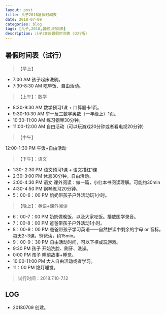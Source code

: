```yaml
---
layout: post
title: 儿子2018暑假时间表
date: 2018-07-09
categories: blog
tags: [儿子,2018,暑假,时间表]
description: 儿子2018暑假时间表（试行版）
---
```


## 暑假时间表（试行）

>【早上】

- 7:00 AM 孩子起床洗刷。
- 7:30-8:30 AM 吃早饭、自由活动。

>【上午】：数学

- 8:30-9:30 AM 数学预习1课 + 口算题卡1页。
- 9:30-10:30 AM 举一反三数学奥数（一年级上）1页。
- 10:30-11:00 AM 练习钢琴30分钟。
- 11:00-12:00 AM 自由活动（可以玩游戏20分钟或者看电视20分钟）

>【中午】

12:00-1:30 PM 午饭+自由活动

> 【下午】：语文

- 1:30- 2:30 PM 语文预习1课 + 语文描红1课
- 2:30-3:00 PM 休息30分钟，自由活动。
- 3:00-4:30 PM 语文 课外阅读：做一篇，小红本书阅读理解。可能约30min
- 4:30-4:50 PM 钢琴练习20分钟。
- 5：00-6：00 PM 奶奶带孩子户外活动玩1小时。

>【晚上】：英语+课外阅读

- 6：00-7：00 PM 奶奶做晚饭，以及大家吃饭。播放国学录音。
- 7：00-8：00 PM 爸爸带孩子户外活动1小时。
- 8：00-9：00 PM 爸爸带孩子学习英语——自然拼读中剩余的字母 or 音标。每天2~3课，爸爸读，约15min。
- 9：00-9：30 PM 自由活动时间，可以下棋或玩游戏。
- 9:30  PM 孩子 开始洗脸、刷牙、洗澡。
- 0:00 PM 孩子 睡前故事+睡觉。
- 10:00-11:00 PM 大人自由活动或者学习。
- 11：00 PM 熄灯睡觉。

> 试行时间：2018.7.10-7.12

## LOG
- 20180709 创建。
